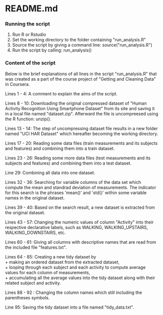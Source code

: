 # README.md

### Running the script

1. Run R or Rstudio
2. Set the working directory to the folder containing "run_analysis.R"
3. Source the script by giving a command line: source("run_analysis.R")
4. Run the script by calling: run_analysis()

### Content of the script

Below is the brief explanations of all lines in the script "run_analysis.R" that was created as a part of the course project of "Getting and Cleaning Data" in Coursera.

Lines 1 - 4: A comment to explain the aims of the script.  

Lines 8 - 10: Downloading the original compressed dataset of "Human Activity Recognition Using Smartphone Dataset" from its site and saving it in a local file named "dataset.zip". Afterward the file is uncompreesed using the R function: unzip().  

Lines 13 - 14: The step of uncompressing dataset file results in a new folder named "UCI HAR Dataset" which hereafter becoming the working directory.  

Lines 17 - 20: Reading some data files (train measurements and its subjects and features) and combining them into a train dataset.  

Lines 23 - 26: Reading some more data files (test measurements and its subjects and features) and combining them into a test dataset.  

Line 29: Combining all data into one dataset.

Lines 32 - 36: Searching for variable columns of the data set which compute the mean and standrad deviation of measurements. The indicator for this search is the phrases 'mean()' and 'std()' within some variable names in the original dataset.  

Lines 39 - 40: Based on the search result, a new dataset is extracted from the original dataset.  

Lines 43 - 57: Changing the numeric values of column "Activity" into their respective declarative labels, such as  WALKING, WALKING\_UPSTAIRS, WALKING\_DOWNSTAIRS, etc.  

Lines 60 - 61: Giving all columns with descriptive names that are read from the included file "features.txt".  

Lines 64 - 85: Creating a new tidy dataset by  
    + making an ordered dataset from the extracted dataset,  
    + looping through each subject and each activity to compute average values for each column of measurements,  
    + accumulating all the average values into the tidy dataset along with their related subject and activity.  

Lines 88 - 92 : Changing the column names which still including the parentheses symbols.  

Line 95: Saving the tidy dataset into a file named "tidy_data.txt".  
